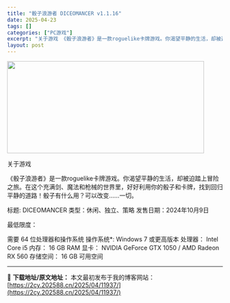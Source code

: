 ```yaml
---
title: "骰子浪游者 DICEOMANCER v1.1.16"
date: 2025-04-23
tags: []
categories: ["PC游戏"]
excerpt: "关于游戏 《骰子浪游者》是一款roguelike卡牌游戏。你渴望平静的生活，却被迫踏上冒险之旅。在这个充满剑、魔法和枪械的世界里，好好利用你的骰子和卡牌，找到回归平静的道路！骰子有什么用？可以改变……一切。 标题: DICEOMANCER 类型：休闲、独立、策略 发售日期：2024年10月9日 最低&hellip;"
layout: post
---
```


<img class="aligncenter size-full wp-image-11944" src="https://2cy.202588.cn/wp-content/uploads/2025/04/2025042311233636.webp" alt="" width="460" height="215" />

关于游戏

《骰子浪游者》是一款roguelike卡牌游戏。你渴望平静的生活，却被迫踏上冒险之旅。在这个充满剑、魔法和枪械的世界里，好好利用你的骰子和卡牌，找到回归平静的道路！骰子有什么用？可以改变……一切。

标题: DICEOMANCER
类型：休闲、独立、策略
发售日期：2024年10月9日

最低限度：

需要 64 位处理器和操作系统
操作系统*: Windows 7 或更高版本
处理器： Intel Core i5
内存： 16 GB RAM
显卡： NVIDIA GeForce GTX 1050 / AMD Radeon RX 560
存储空间： 16 GB 可用空间

---
📖 **下载地址/原文地址：** 本文最初发布于我的博客网站：[https://2cy.202588.cn/2025/04/11937/](https://2cy.202588.cn/2025/04/11937/)
